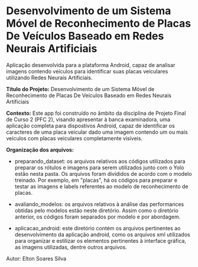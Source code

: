# Desenvolvimento de um Sistema Móvel de Reconhecimento de Placas De Veículos Baseado em Redes Neurais Artificiais

Aplicação desenvolvida para a plataforma Android, capaz de analisar imagens contendo veículos para identificar suas placas veiculares utilizando Redes Neurais Artificiais.

<b>Título do Projeto:</b>  Desenvolvimento de um Sistema Móvel de Reconhecimento de Placas De Veículos Baseado em Redes Neurais Artificiais

<b>Contexto:</b> Este app foi construído no âmbito da disciplina de Projeto Final de Curso 2 (PFC 2), visando apresentar à banca examinadora, uma aplicação completa para dispostivos Android, capaz de identificar os caracteres de uma placa veicular dado uma imagem contendo um ou mais veículos com placas veiculares completamente visíveis.

<b>Organização dos arquivos: </b>

- preparando_dataset: os arquivos relativos aos códigos utilizados para preparar os rótulos e imagens para serem utilizados junto com o Yolo estão nesta pasta. Os arquivos foram divididos de acordo com o modelo treinado. Por exemplo, em "placas", há os códigos para preparar e testar as imagens e labels referentes ao modelo de reconhecimento de placas.

- avaliando_modelos: os arquivos relativos à análise das performances obtidas pelo modelos estão neste diretório. Assim como o diretório anterior, os códigos foram separados por modelo e por abordagem.

- aplicacao_android: este diretório contém os arquivos pertinentes ao desenvolvimento da aplicação android, como os arquivos xml utilizados para organizar e estilizar os elementos pertinentes à interface gráfica, as imagens utilizadas, dentre outros arquivos.

Autor: Elton Soares Silva